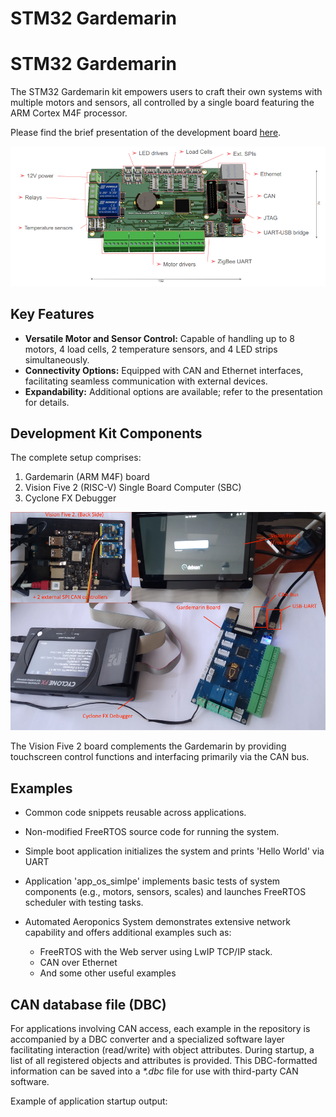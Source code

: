 # STM32 Gardemarin

# STM32 Gardemarin

The STM32 Gardemarin kit empowers users to craft their own systems with multiple motors and sensors,
all controlled by a single board featuring the ARM Cortex M4F processor.

Please find the brief presentation of the development board [here](docs/Gardemarin_Board.pdf).

![Top Side](docs/pics/topside_preview.png)

## Key Features
 
* __Versatile Motor and Sensor Control:__ Capable of handling up to 8 motors,
4 load cells, 2 temperature sensors, and 4 LED strips simultaneously.
* __Connectivity Options:__ Equipped with CAN and Ethernet interfaces, facilitating seamless 
communication with external devices.
* __Expandability:__ Additional options are available; refer to the presentation for details.

## Development Kit Components

The complete setup comprises:

1. Gardemarin (ARM M4F) board
2. Vision Five 2 (RISC-V) Single Board Computer (SBC)
3. Cyclone FX Debugger

![Top Side](docs/pics/dev_setup.png)

The Vision Five 2 board complements the Gardemarin by providing touchscreen control
functions and interfacing primarily via the CAN bus.

## Examples

* Common code snippets reusable across applications.
* Non-modified FreeRTOS source code for running the system.
* Simple boot application initializes the system and prints 'Hello World' via UART
* Application 'app_os_simlpe' implements basic tests of system components (e.g., motors, sensors,
  scales) and launches FreeRTOS scheduler with testing tasks.
* Automated Aeroponics System demonstrates extensive network capability and offers
  additional examples such as:

  - FreeRTOS with the Web server using LwIP TCP/IP stack.
  - CAN over Ethernet 
  - And some other useful examples

## CAN database file (DBC)

For applications involving CAN access, each example in the repository is accompanied by
a DBC converter and a specialized software layer facilitating interaction (read/write)
with object attributes. During startup, a list of all registered objects and attributes is
provided. This DBC-formatted information can be saved into a _*.dbc_ file for use with third-party
CAN software.

Example of application startup output:

```
```
